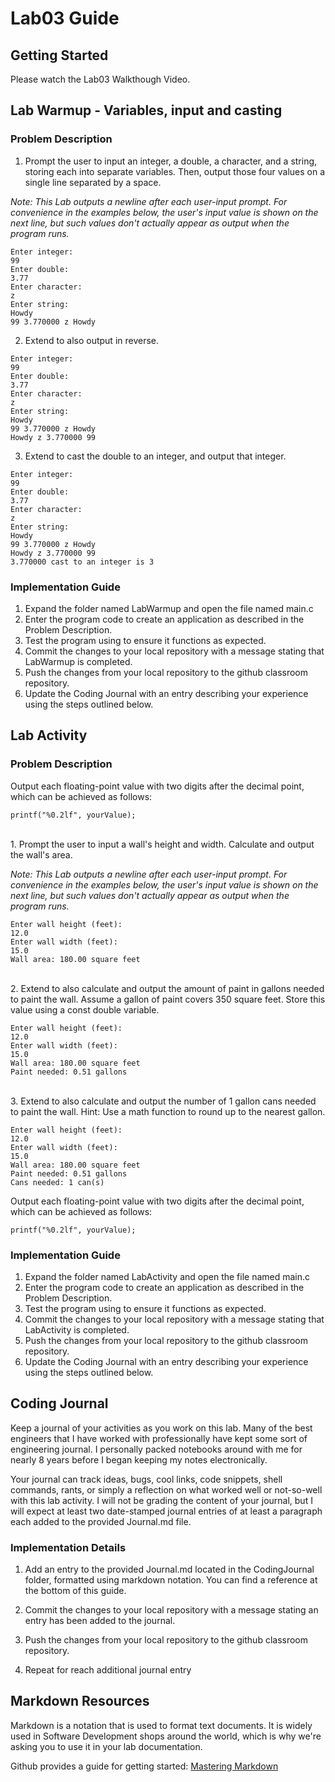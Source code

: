 # Lab03 Guide
## Getting Started

Please watch the Lab03 Walkthough Video.

## Lab Warmup - Variables, input and casting
### Problem Description

1. Prompt the user to input an integer, a double, a character, and a string, storing each into separate variables. Then, output those four values on a single line separated by a space.  

  *Note: This Lab outputs a newline after each user-input prompt. For convenience in the examples below, the user's input value is shown on the next line, but such values don't actually appear as output when the program runs.*  


```
Enter integer:
99
Enter double:
3.77
Enter character:
z
Enter string:
Howdy
99 3.770000 z Howdy
```

2. Extend to also output in reverse.  

```
Enter integer:
99
Enter double:
3.77
Enter character:
z
Enter string:
Howdy
99 3.770000 z Howdy
Howdy z 3.770000 99
```


3.  Extend to cast the double to an integer, and output that integer.  
```
Enter integer:
99
Enter double:
3.77
Enter character:
z
Enter string:
Howdy
99 3.770000 z Howdy
Howdy z 3.770000 99
3.770000 cast to an integer is 3
```


### Implementation Guide
1. Expand the folder named LabWarmup and open the file named main.c
2. Enter the program code to create an application as described in the Problem Description.
3. Test the program using to ensure it functions as expected.
4. Commit the changes to your local repository with a message stating that LabWarmup is completed.
5. Push the changes from your local repository to the github classroom repository.
6. Update the Coding Journal with an entry describing your experience using the steps outlined below.


## Lab Activity
### Problem Description

Output each floating-point value with two digits after the decimal point, which can be achieved as follows:
<br />  

`printf("%0.2lf", yourValue);`

<br />
1. Prompt the user to input a wall's height and width. Calculate and output the wall's area.
<br />

*Note: This Lab outputs a newline after each user-input prompt. For convenience in the examples below, the user's input value is shown on the next line, but such values don't actually appear as output when the program runs.*

```
Enter wall height (feet):
12.0
Enter wall width (feet):
15.0
Wall area: 180.00 square feet
```

<br />
2. Extend to also calculate and output the amount of paint in gallons needed to paint the wall. Assume a gallon of paint covers 350 square feet. Store this value using a const double variable.

```
Enter wall height (feet):
12.0
Enter wall width (feet):
15.0
Wall area: 180.00 square feet
Paint needed: 0.51 gallons
```

<br />
3. Extend to also calculate and output the number of 1 gallon cans needed to paint the wall. Hint: Use a math function to round up to the nearest gallon.  

```
Enter wall height (feet):
12.0
Enter wall width (feet):
15.0
Wall area: 180.00 square feet
Paint needed: 0.51 gallons
Cans needed: 1 can(s)
```

Output each floating-point value with two digits after the decimal point, which can be achieved as follows:
<br />  

`printf("%0.2lf", yourValue);`

### Implementation Guide
1. Expand the folder named LabActivity and open the file named main.c
2. Enter the program code to create an application as described in the Problem Description.
3. Test the program using to ensure it functions as expected.
4. Commit the changes to your local repository with a message stating that LabActivity is completed.
5. Push the changes from your local repository to the github classroom repository.
6. Update the Coding Journal with an entry describing your experience using the steps outlined below.

## Coding Journal
Keep a journal of your activities as you work on this lab. Many of the best engineers that I have worked with professionally have kept some sort of engineering journal. I personally packed notebooks around with me for nearly 8 years before I began keeping my notes electronically.   

Your journal can track ideas, bugs, cool links, code snippets, shell commands, rants, or simply a reflection on what worked well or not-so-well with this lab activity. I will not be grading the content of your journal, but I will expect at least two date-stamped journal entries of at least a paragraph each added to the provided Journal.md file.

### Implementation Details
1. Add an entry to the provided Journal.md located in the CodingJournal folder, formatted using markdown notation. You can find a reference at the bottom of this guide.

2. Commit the changes to your local repository with a message stating an entry has been added to the journal.
3. Push the changes from your local repository to the github classroom repository.
4. Repeat for reach additional journal entry
## Markdown Resources
Markdown is a notation that is used to format text documents.  It is widely used in Software Development shops around the world, which is why we're asking you to use it in your lab documentation.  

Github provides a guide for getting started:  [Mastering Markdown](https://guides.github.com/features/mastering-markdown/)